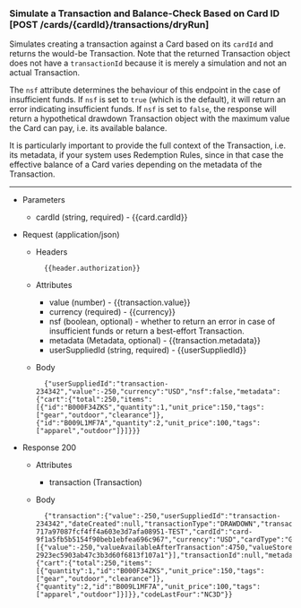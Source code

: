 
### Simulate a Transaction and Balance-Check Based on Card ID [POST /cards/{cardId}/transactions/dryRun]
<a name="post-transaction-by-cardid-dryRun-anchor"></a>
Simulates creating a transaction against a Card based on its `cardId` and returns the would-be Transaction. Note that the returned Transaction object does not have a `transactionId` because it is merely a simulation and not an actual Transaction.

The `nsf` attribute determines the behaviour of this endpoint in the case of insufficient funds. If `nsf` is set to `true` (which is the default), it will return an error indicating insufficient funds. 
If `nsf` is set to `false`, the response will return a hypothetical drawdown Transaction object with the maximum value the Card can pay, i.e. its available balance. 

It is particularly important to provide the full context of the Transaction, i.e. its metadata, if your system uses Redemption Rules, since in that case the 
effective balance of a Card varies depending on the metadata of the Transaction.

---

+ Parameters
    + cardId (string, required) - {{card.cardId}}

+ Request (application/json)
    + Headers
    
            {{header.authorization}}

    + Attributes
        + value (number) - {{transaction.value}}
        + currency (required) - {{currency}}
        + nsf (boolean, optional) - whether to return an error in case of insufficient funds or return a best-effort Transaction.
        + metadata (Metadata, optional) - {{transaction.metadata}}
        + userSuppliedId (string, required) - {{userSuppliedId}}

    + Body 
    
            {"userSuppliedId":"transaction-234342","value":-250,"currency":"USD","nsf":false,"metadata":{"cart":{"total":250,"items":[{"id":"B000F34ZKS","quantity":1,"unit_price":150,"tags":["gear","outdoor","clearance"]},{"id":"B009L1MF7A","quantity":2,"unit_price":100,"tags":["apparel","outdoor"]}]}}}
    
+ Response 200
    + Attributes
        + transaction (Transaction)

    + Body

            {"transaction":{"value":-250,"userSuppliedId":"transaction-234342","dateCreated":null,"transactionType":"DRAWDOWN","transactionAccessMethod":"CARDID","valueAvailableAfterTransaction":4750,"giftbitUserId":"user-717a97087fcf4ff4a603e3d7afa08951-TEST","cardId":"card-9f1a5fb5b5154f90beb1ebfea696c967","currency":"USD","cardType":"GIFT_CARD","transactionBreakdown":[{"value":-250,"valueAvailableAfterTransaction":4750,"valueStoreId":"value-2923ec5903ab47c3b3d60f6813f107a1"}],"transactionId":null,"metadata":{"cart":{"total":250,"items":[{"quantity":1,"id":"B000F34ZKS","unit_price":150,"tags":["gear","outdoor","clearance"]},{"quantity":2,"id":"B009L1MF7A","unit_price":100,"tags":["apparel","outdoor"]}]}},"codeLastFour":"NC3D"}}

